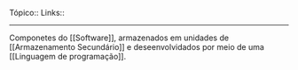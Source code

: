 Tópico::
Links::

---
Componetes do [[Software]], armazenados em unidades de [[Armazenamento Secundário]] e deseenvolvidados por meio de uma [[Linguagem de programação]]. 